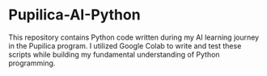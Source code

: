 # Pupilica-AI-Python
This repository contains Python code written during my AI learning journey in the Pupilica program. I utilized Google Colab to write and test these scripts while building my fundamental understanding of Python programming.
